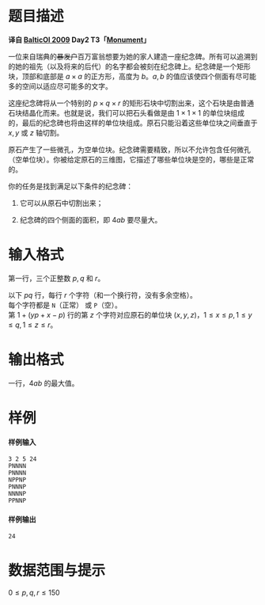 
# 题目描述

**译自 [BalticOI 2009](http://www.csc.kth.se/contest/boi/tasks.php) Day2 T3「[Monument](http://www.csc.kth.se/contest/boi/monument.pdf)」**

一位来自瑞典的~~暴发户~~百万富翁想要为她的家人建造一座纪念碑。所有可以追溯到的她的祖先（以及将来的后代）的名字都会被刻在纪念碑上。纪念碑是一个矩形块，顶部和底部是 $a \times a$ 的正方形，高度为 $b$。$a,b$ 的值应该使四个侧面有尽可能多的空间以适应尽可能多的文字。

这座纪念碑将从一个特别的 $p \times q \times r$ 的矩形石块中切割出来，这个石块是由普通石块结晶化而来。也就是说，我们可以把石头看做是由 $1 \times 1 \times 1$ 的单位块组成的，最后的纪念碑也将由这样的单位块组成。原石只能沿着这些单位块之间垂直于 $x,y$ 或 $z$ 轴切割。

原石产生了一些微孔，为空单位块。纪念碑需要精致，所以不允许包含任何微孔（空单位块）。你被给定原石的三维图，它描述了哪些单位块是空的，哪些是正常的。

你的任务是找到满足以下条件的纪念碑：

 1. 它可以从原石中切割出来；

 2. 纪念碑的四个侧面的面积，即 $4ab$ 要尽量大。

# 输入格式

第一行，三个正整数 $p,q$ 和 $r$。

以下 $pq$ 行，每行 $r$ 个字符（和一个换行符，没有多余空格）。  
每个字符都是 `N`（正常） 或 `P`（空）。  
第 $1+(yp+x-p)$ 行的第 $z$ 个字符对应原石的单位块 $(x,y,z)$，$1 \le x \le p,1 \le y \le q,1 \le z \le r$。

# 输出格式

一行，$4ab$ 的最大值。

# 样例

#### 样例输入
```plain
3 2 5 24
PNNNN
PNNNN
NPPNP
PNNNP
NNNNP
PPNNP
```
#### 样例输出
```plain
24
```

# 数据范围与提示

$0 \le p,q,r \le 150$

